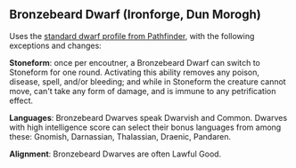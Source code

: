 ## Bronzebeard Dwarf (Ironforge, Dun Morogh)

Uses the [standard dwarf profile from Pathfinder](http://legacy.aonprd.com/coreRulebook/races.html#dwarves), with the following exceptions and changes:

**Stoneform**: once per encoutner, a Bronzebeard Dwarf can switch to Stoneform for one round. Activating this ability removes any poison, disease, spell, and/or bleeding; and while in Stoneform the creature cannot move, can't take any form of damage, and is immune to any petrification effect.

**Languages**: Bronzebeard Dwarves speak Dwarvish and Common. Dwarves with high intelligence score can select their bonus languages from among these: Gnomish, Darnassian, Thalassian, Draenic, Pandaren.

**Alignment**: Bronzebeard Dwarves are often Lawful Good.
